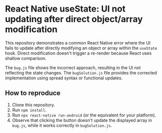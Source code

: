 # React Native useState: UI not updating after direct object/array modification

This repository demonstrates a common React Native error where the UI fails to update after directly modifying an object or array within the `useState` hook.  Direct modification doesn't trigger a re-render because React uses shallow comparison.

The `bug.js` file shows the incorrect approach, resulting in the UI not reflecting the state changes. The `bugSolution.js` file provides the corrected implementation using spread syntax or functional updates.

## How to reproduce

1. Clone this repository.
2. Run `npm install`.
3. Run `npx react-native run-android` (or the equivalent for your platform).
4. Observe that clicking the button doesn't update the displayed array in `bug.js`, while it works correctly in `bugSolution.js`.
